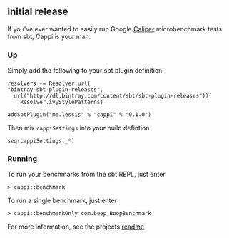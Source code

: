 ## initial release

If you've ever wanted to easily run Google [Caliper](https://code.google.com/p/caliper/) microbenchmark tests from sbt, Cappi is your man.

### Up
Simply add the following to your sbt plugin definition.

    resolvers += Resolver.url(
    "bintray-sbt-plugin-releases",
      url("http://dl.bintray.com/content/sbt/sbt-plugin-releases"))(
        Resolver.ivyStylePatterns)
                                
    addSbtPlugin("me.lessis" % "cappi" % "0.1.0")

Then mix `cappiSettings` into your build defintion

    seq(cappiSettings:_*)

### Running

To run your benchmarks from the sbt REPL, just enter

    > cappi::benchmark

To run a single benchmark, just enter

    > cappi::benchmarkOnly com.beep.BoopBenchmark

For more information, see the projects [readme](https://github.com/softprops/cappi#readme)
